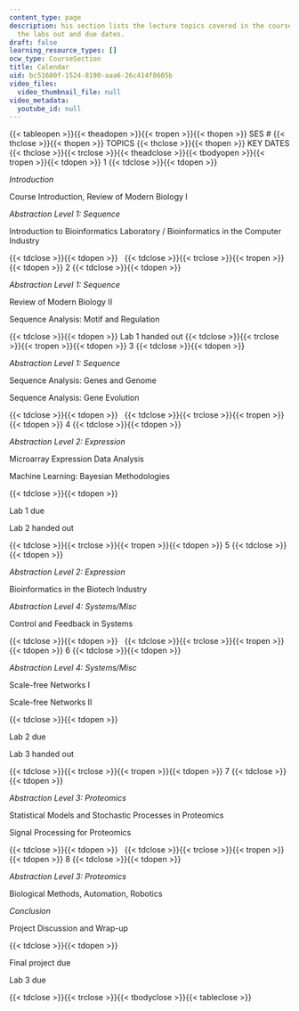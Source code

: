 ```yaml
---
content_type: page
description: his section lists the lecture topics covered in the course along with
  the labs out and due dates.
draft: false
learning_resource_types: []
ocw_type: CourseSection
title: Calendar
uid: bc51680f-1524-8190-aaa6-26c414f8605b
video_files:
  video_thumbnail_file: null
video_metadata:
  youtube_id: null
---
```

{{< tableopen >}}{{< theadopen >}}{{< tropen >}}{{< thopen >}}
SES #
{{< thclose >}}{{< thopen >}}
TOPICS
{{< thclose >}}{{< thopen >}}
KEY DATES
{{< thclose >}}{{< trclose >}}{{< theadclose >}}{{< tbodyopen >}}{{< tropen >}}{{< tdopen >}}
1
{{< tdclose >}}{{< tdopen >}}

*Introduction*

Course Introduction, Review of Modern Biology I

*Abstraction Level 1: Sequence* 

Introduction to Bioinformatics Laboratory / Bioinformatics in the Computer Industry

{{< tdclose >}}{{< tdopen >}}
 
{{< tdclose >}}{{< trclose >}}{{< tropen >}}{{< tdopen >}}
2
{{< tdclose >}}{{< tdopen >}}

*Abstraction Level 1: Sequence*

Review of Modern Biology II

Sequence Analysis: Motif and Regulation

{{< tdclose >}}{{< tdopen >}}
Lab 1 handed out
{{< tdclose >}}{{< trclose >}}{{< tropen >}}{{< tdopen >}}
3
{{< tdclose >}}{{< tdopen >}}

*Abstraction Level 1: Sequence*

Sequence Analysis: Genes and Genome

Sequence Analysis: Gene Evolution

{{< tdclose >}}{{< tdopen >}}
 
{{< tdclose >}}{{< trclose >}}{{< tropen >}}{{< tdopen >}}
4
{{< tdclose >}}{{< tdopen >}}

*Abstraction Level 2: Expression* 

Microarray Expression Data Analysis

Machine Learning: Bayesian Methodologies

{{< tdclose >}}{{< tdopen >}}

Lab 1 due

Lab 2 handed out

{{< tdclose >}}{{< trclose >}}{{< tropen >}}{{< tdopen >}}
5
{{< tdclose >}}{{< tdopen >}}

*Abstraction Level 2: Expression*

Bioinformatics in the Biotech Industry

*Abstraction Level 4: Systems/Misc*

Control and Feedback in Systems

{{< tdclose >}}{{< tdopen >}}
 
{{< tdclose >}}{{< trclose >}}{{< tropen >}}{{< tdopen >}}
6
{{< tdclose >}}{{< tdopen >}}

*Abstraction Level 4: Systems/Misc*

Scale-free Networks I

Scale-free Networks II

{{< tdclose >}}{{< tdopen >}}

Lab 2 due

Lab 3 handed out

{{< tdclose >}}{{< trclose >}}{{< tropen >}}{{< tdopen >}}
7
{{< tdclose >}}{{< tdopen >}}

*Abstraction Level 3: Proteomics*

Statistical Models and Stochastic Processes in Proteomics

Signal Processing for Proteomics

{{< tdclose >}}{{< tdopen >}}
 
{{< tdclose >}}{{< trclose >}}{{< tropen >}}{{< tdopen >}}
8
{{< tdclose >}}{{< tdopen >}}

*Abstraction Level 3: Proteomics* 

Biological Methods, Automation, Robotics

*Conclusion*

Project Discussion and Wrap-up

{{< tdclose >}}{{< tdopen >}}

Final project due

Lab 3 due

{{< tdclose >}}{{< trclose >}}{{< tbodyclose >}}{{< tableclose >}}